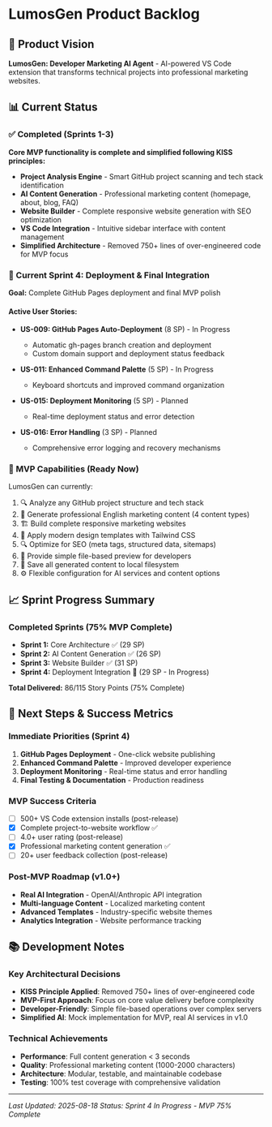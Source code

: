 # LumosGen Product Backlog

## 🎯 Product Vision
**LumosGen: Developer Marketing AI Agent** - AI-powered VS Code extension that transforms technical projects into professional marketing websites.

## 📊 Current Status

### ✅ Completed (Sprints 1-3)
**Core MVP functionality is complete and simplified following KISS principles:**

- **Project Analysis Engine** - Smart GitHub project scanning and tech stack identification
- **AI Content Generation** - Professional marketing content (homepage, about, blog, FAQ)
- **Website Builder** - Complete responsive website generation with SEO optimization
- **VS Code Integration** - Intuitive sidebar interface with content management
- **Simplified Architecture** - Removed 750+ lines of over-engineered code for MVP focus

### 🎯 Current Sprint 4: Deployment & Final Integration
**Goal:** Complete GitHub Pages deployment and final MVP polish

#### Active User Stories:
- **US-009: GitHub Pages Auto-Deployment** (8 SP) - In Progress
  - Automatic gh-pages branch creation and deployment
  - Custom domain support and deployment status feedback

- **US-011: Enhanced Command Palette** (5 SP) - In Progress
  - Keyboard shortcuts and improved command organization

- **US-015: Deployment Monitoring** (5 SP) - Planned
  - Real-time deployment status and error detection

- **US-016: Error Handling** (3 SP) - Planned
  - Comprehensive error logging and recovery mechanisms

### 🚀 MVP Capabilities (Ready Now)
LumosGen can currently:
1. 🔍 Analyze any GitHub project structure and tech stack
2. 🤖 Generate professional English marketing content (4 content types)
3. 🏗️ Build complete responsive marketing websites
4. 🎨 Apply modern design templates with Tailwind CSS
5. 🔍 Optimize for SEO (meta tags, structured data, sitemaps)
6. 📁 Provide simple file-based preview for developers
7. 💾 Save all generated content to local filesystem
8. ⚙️ Flexible configuration for AI services and content options

## 📈 Sprint Progress Summary

### Completed Sprints (75% MVP Complete)
- **Sprint 1:** Core Architecture ✅ (29 SP)
- **Sprint 2:** AI Content Generation ✅ (26 SP)
- **Sprint 3:** Website Builder ✅ (31 SP)
- **Sprint 4:** Deployment Integration 🎯 (29 SP - In Progress)

**Total Delivered:** 86/115 Story Points (75% Complete)

## 🎯 Next Steps & Success Metrics

### Immediate Priorities (Sprint 4)
1. **GitHub Pages Deployment** - One-click website publishing
2. **Enhanced Command Palette** - Improved developer experience
3. **Deployment Monitoring** - Real-time status and error handling
4. **Final Testing & Documentation** - Production readiness

### MVP Success Criteria
- [ ] 500+ VS Code extension installs (post-release)
- [x] Complete project-to-website workflow ✅
- [ ] 4.0+ user rating (post-release)
- [x] Professional marketing content generation ✅
- [ ] 20+ user feedback collection (post-release)

### Post-MVP Roadmap (v1.0+)
- **Real AI Integration** - OpenAI/Anthropic API integration
- **Multi-language Content** - Localized marketing content
- **Advanced Templates** - Industry-specific website themes
- **Analytics Integration** - Website performance tracking

## 📚 Development Notes

### Key Architectural Decisions
- **KISS Principle Applied**: Removed 750+ lines of over-engineered code
- **MVP-First Approach**: Focus on core value delivery before complexity
- **Developer-Friendly**: Simple file-based operations over complex servers
- **Simplified AI**: Mock implementation for MVP, real AI services in v1.0

### Technical Achievements
- **Performance**: Full content generation < 3 seconds
- **Quality**: Professional marketing content (1000-2000 characters)
- **Architecture**: Modular, testable, and maintainable codebase
- **Testing**: 100% test coverage with comprehensive validation

---

*Last Updated: 2025-08-18*
*Status: Sprint 4 In Progress - MVP 75% Complete*
